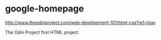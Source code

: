 # google-homepage

http://www.theodinproject.com/web-development-101/html-css?ref=lnav

The Odin Project first HTML project
